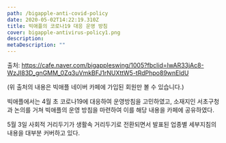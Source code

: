 ```yaml
---
path: /bigapple-anti-covid-policy
date: 2020-05-02T14:22:19.310Z
title: 빅애플의 코로나19 대응 운영 방침
cover: bigapple-antivirus-policy1.png
description: 
metaDescription: ""
---
```

출처: <https://cafe.naver.com/bigappleswing/1005?fbclid=IwAR33jAc8-WzJI83D_gnGMM_0Zq3uVmkBFJ1rNUXttW5-tRdPhpo89wnEldU>

(위 출처의 내용은 빅애플 네이버 카페에 가입된 회원만 볼 수 있습니다.)

빅애플에서는 4월 초 코로나19에 대응하여 운영방침을 고민하였고, 소재지인 서초구청과 논의를 거쳐 빅애플의 운영 방침을 마련하여 이를 해당 내용을 카페에 공유하였다.

5월 3일 사회적 거리두기가 생활속 거리두기로 전환되면서 발표된 업종별 세부지침의 내용을 대부분 커버하고 있다.